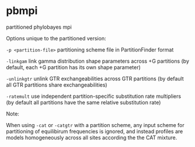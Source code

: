 pbmpi
=====

partitioned phylobayes mpi

Options unique to the partitioned version:

`-p <partition-file>` partitioning scheme file in PartitionFinder format

`-linkgam` link gamma distribution shape parameters across +G partitions (by default, each +G partition has its own shape parameter) 

`-unlinkgtr` unlink GTR exchangeabilities across GTR partitions (by default all GTR partitions share exchangeabilities)

`-ratemult` use independent partition-specific substitution rate multipliers (by default all partitions have the same relative substitution rate)

Note:

When using `-cat` or `-catgtr` with a partition scheme, any input scheme for partitioning of equilibirum frequencies is ignored, and instead profiles are models homogeneously across all sites according the the CAT mixture.
